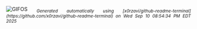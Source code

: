 <div align="justify">
<picture>
    <source media="(prefers-color-scheme: dark)" srcset="https://i.ibb.co/nMPx5YkX/output-gif.gif">
    <source media="(prefers-color-scheme: light)" srcset="https://i.ibb.co/nMPx5YkX/output-gif.gif">
    <img alt="GIFOS" src="https://i.ibb.co/nMPx5YkX/output-gif.gif">
</picture>
<sub><i>Generated automatically using [x0rzavi/github-readme-terminal](https://github.com/x0rzavi/github-readme-terminal) on Wed Sep 10 08:54:34 PM EDT 2025</i></sub>
</div>

<!--  -->